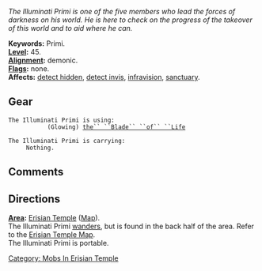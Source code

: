 *The Illuminati Primi is one of the five members who lead the forces of
darkness on his world. He is here to check on the progress of the
takeover of this world and to aid where he can.*

**Keywords:** Primi.  
**[Level](Level "wikilink"):** 45.  
**[Alignment](Alignment "wikilink"):** demonic.  
**[Flags](:Category:_Mob_Types "wikilink"):** none.  
**Affects:** [detect hidden](Detect_Hidden "wikilink"), [detect
invis](Detect_Invis "wikilink"), [infravision](Infravision "wikilink"),
[sanctuary](Sanctuary "wikilink").  

## Gear

`The Illuminati Primi is using:`  
<wielded>`           (Glowing) `[`the`` ``Blade`` ``of`` ``Life`](Blade_Of_Life "wikilink")

`The Illuminati Primi is carrying:`  
`     Nothing.`

## Comments

## Directions

**[Area](:Category:_Areas "wikilink"):** [Erisian
Temple](:Category:_Erisian_Temple "wikilink")
([Map](Erisian_Temple_Map "wikilink")).  
The Illuminati Primi [wanders](Wandering_Mobs "wikilink"), but is found
in the back half of the area. Refer to the [Erisian Temple
Map](Erisian_Temple_Map "wikilink").  
The Illuminati Primi is portable.  

[Category: Mobs In Erisian
Temple](Category:_Mobs_In_Erisian_Temple "wikilink")

